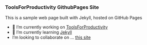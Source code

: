 ### ToolsForProductivity GithubPages Site

This is a sample web page built with Jekyll, hosted on GitHub Pages

+ 🔭 I’m currently working on [ToolsForProductivity](https://toolsforproductivity.com)
+ 🌱 I’m currently learning [Jekyll](https://jekyllrb.com)
+ I’m looking to collaborate on … [this site](https://github.com/toolsforproductivity/toolsforproductivity.github.io)
